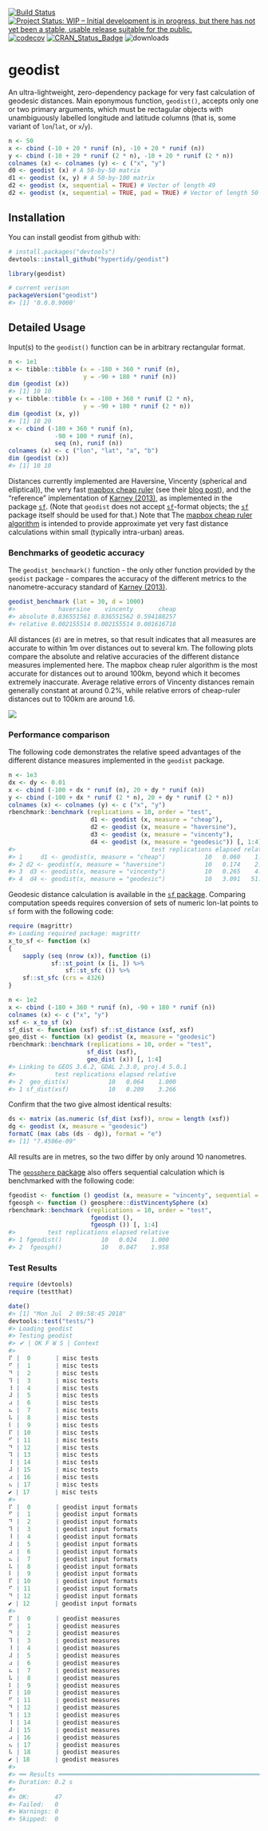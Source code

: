 <!-- README.md is generated from README.Rmd. Please edit that file -->

[![Build
Status](https://travis-ci.org/hypertidy/geodist.svg)](https://travis-ci.org/hypertidy/geodist)
[![Project Status: WIP – Initial development is in progress, but there
has not yet been a stable, usable release suitable for the
public.](http://www.repostatus.org/badges/latest/wip.svg)](http://www.repostatus.org/#wip)
[![codecov](https://codecov.io/gh/hypertidy/geodist/branch/master/graph/badge.svg)](https://codecov.io/gh/hypertidy/geodist)
[![CRAN\_Status\_Badge](http://www.r-pkg.org/badges/version/geodist)](http://cran.r-project.org/web/packages/geodist)
![downloads](http://cranlogs.r-pkg.org/badges/grand-total/geodist)

# geodist

An ultra-lightweight, zero-dependency package for very fast calculation
of geodesic distances. Main eponymous function, `geodist()`, accepts
only one or two primary arguments, which must be rectagular objects with
unambiguously labelled longitude and latitude columns (that is, some
variant of `lon`/`lat`, or `x`/`y`).

``` r
n <- 50
x <- cbind (-10 + 20 * runif (n), -10 + 20 * runif (n))
y <- cbind (-10 + 20 * runif (2 * n), -10 + 20 * runif (2 * n))
colnames (x) <- colnames (y) <- c ("x", "y")
d0 <- geodist (x) # A 50-by-50 matrix
d1 <- geodist (x, y) # A 50-by-100 matrix
d2 <- geodist (x, sequential = TRUE) # Vector of length 49
d2 <- geodist (x, sequential = TRUE, pad = TRUE) # Vector of length 50
```

## Installation

You can install geodist from github with:

``` r
# install.packages("devtools")
devtools::install_github("hypertidy/geodist")
```

``` r
library(geodist)
```

``` r
# current verison
packageVersion("geodist")
#> [1] '0.0.0.9000'
```

## Detailed Usage

Input(s) to the `geodist()` function can be in arbitrary rectangular
format.

``` r
n <- 1e1
x <- tibble::tibble (x = -180 + 360 * runif (n),
                     y = -90 + 180 * runif (n))
dim (geodist (x))
#> [1] 10 10
y <- tibble::tibble (x = -180 + 360 * runif (2 * n),
                     y = -90 + 180 * runif (2 * n))
dim (geodist (x, y))
#> [1] 10 20
x <- cbind (-180 + 360 * runif (n),
             -90 + 100 * runif (n),
             seq (n), runif (n))
colnames (x) <- c ("lon", "lat", "a", "b")
dim (geodist (x))
#> [1] 10 10
```

Distances currently implemented are Haversine, Vincenty (spherical and
elliptical)), the very fast [mapbox cheap
ruler](https://github.com/mapbox/cheap-ruler-cpp/blob/master/include/mapbox/cheap_ruler.hpp)
(see their [blog
post](https://blog.mapbox.com/fast-geodesic-approximations-with-cheap-ruler-106f229ad016)),
and the “reference” implementation of [Karney
(2013)](https://link.springer.com/content/pdf/10.1007/s00190-012-0578-z.pdf),
as implemented in the package
[`sf`](https://cran.r-project.org/package=sf). (Note that `geodist` does
not accept [`sf`](https://cran.r-project.org/package=sf)-format objects;
the [`sf`](https://cran.r-project.org/package=sf) package itself should
be used for that.) Note that The [mapbox cheap ruler
algorithm](https://github.com/mapbox/cheap-ruler-cpp) is intended to
provide approximate yet very fast distance calculations within small
(typically intra-urban) areas.

### Benchmarks of geodetic accuracy

The `geodist_benchmark()` function - the only other function provided by
the `geodist` package - compares the accuracy of the different metrics
to the nanometre-accuracy standard of [Karney
(2013)](https://link.springer.com/content/pdf/10.1007/s00190-012-0578-z.pdf).

``` r
geodist_benchmark (lat = 30, d = 1000)
#>            haversine    vincenty       cheap
#> absolute 0.836551561 0.836551562 0.594188257
#> relative 0.002155514 0.002155514 0.001616718
```

All distances (`d)` are in metres, so that result indicates that all
measures are accurate to within 1m over distances out to several km. The
following plots compare the absolute and relative accuracies of the
different distance measures implemented here. The mapbox cheap ruler
algorithm is the most accurate for distances out to around 100km, beyond
which it becomes extremely inaccurate. Average relative errors of
Vincenty distances remain generally constant at around 0.2%, while
relative errors of cheap-ruler distances out to 100km are around 1.6.

![](vignettes/fig1.png)

### Performance comparison

The following code demonstrates the relative speed advantages of the
different distance measures implemented in the `geodist` package.

``` r
n <- 1e3
dx <- dy <- 0.01
x <- cbind (-100 + dx * runif (n), 20 + dy * runif (n))
y <- cbind (-100 + dx * runif (2 * n), 20 + dy * runif (2 * n))
colnames (x) <- colnames (y) <- c ("x", "y")
rbenchmark::benchmark (replications = 10, order = "test",
                       d1 <- geodist (x, measure = "cheap"),
                       d2 <- geodist (x, measure = "haversine"),
                       d3 <- geodist (x, measure = "vincenty"),
                       d4 <- geodist (x, measure = "geodesic")) [, 1:4]
#>                                      test replications elapsed relative
#> 1     d1 <- geodist(x, measure = "cheap")           10   0.060    1.000
#> 2 d2 <- geodist(x, measure = "haversine")           10   0.174    2.900
#> 3  d3 <- geodist(x, measure = "vincenty")           10   0.265    4.417
#> 4  d4 <- geodist(x, measure = "geodesic")           10   3.091   51.517
```

Geodesic distance calculation is available in the [`sf`
package](https://cran.r-project.org/package=sf). Comparing computation
speeds requires conversion of sets of numeric lon-lat points to `sf`
form with the following code:

``` r
require (magrittr)
#> Loading required package: magrittr
x_to_sf <- function (x)
{
    sapply (seq (nrow (x)), function (i)
            sf::st_point (x [i, ]) %>%
                sf::st_sfc ()) %>%
    sf::st_sfc (crs = 4326)
}
```

``` r
n <- 1e2
x <- cbind (-180 + 360 * runif (n), -90 + 180 * runif (n))
colnames (x) <- c ("x", "y")
xsf <- x_to_sf (x)
sf_dist <- function (xsf) sf::st_distance (xsf, xsf)
geo_dist <- function (x) geodist (x, measure = "geodesic")
rbenchmark::benchmark (replications = 10, order = "test",
                      sf_dist (xsf),
                      geo_dist (x)) [, 1:4]
#> Linking to GEOS 3.6.2, GDAL 2.3.0, proj.4 5.0.1
#>           test replications elapsed relative
#> 2  geo_dist(x)           10   0.064    1.000
#> 1 sf_dist(xsf)           10   0.209    3.266
```

Confirm that the two give almost identical results:

``` r
ds <- matrix (as.numeric (sf_dist (xsf)), nrow = length (xsf))
dg <- geodist (x, measure = "geodesic")
formatC (max (abs (ds - dg)), format = "e")
#> [1] "7.4506e-09"
```

All results are in metres, so the two differ by only around 10
nanometres.

The [`geosphere` package](https://cran.r-project.org/package=geosphere)
also offers sequential calculation which is benchmarked with the
following
code:

``` r
fgeodist <- function () geodist (x, measure = "vincenty", sequential = TRUE)
fgeosph <- function () geosphere::distVincentySphere (x)
rbenchmark::benchmark (replications = 10, order = "test",
                       fgeodist (),
                       fgeosph ()) [, 1:4]
#>         test replications elapsed relative
#> 1 fgeodist()           10   0.024    1.000
#> 2  fgeosph()           10   0.047    1.958
```

### Test Results

``` r
require (devtools)
require (testthat)
```

``` r
date()
#> [1] "Mon Jul  2 09:58:45 2018"
devtools::test("tests/")
#> Loading geodist
#> Testing geodist
#> ✔ | OK F W S | Context
#> 
⠏ |  0       | misc tests
⠋ |  1       | misc tests
⠙ |  2       | misc tests
⠹ |  3       | misc tests
⠸ |  4       | misc tests
⠼ |  5       | misc tests
⠴ |  6       | misc tests
⠦ |  7       | misc tests
⠧ |  8       | misc tests
⠇ |  9       | misc tests
⠏ | 10       | misc tests
⠋ | 11       | misc tests
⠙ | 12       | misc tests
⠹ | 13       | misc tests
⠸ | 14       | misc tests
⠼ | 15       | misc tests
⠴ | 16       | misc tests
⠦ | 17       | misc tests
✔ | 17       | misc tests
#> 
⠏ |  0       | geodist input formats
⠋ |  1       | geodist input formats
⠙ |  2       | geodist input formats
⠹ |  3       | geodist input formats
⠸ |  4       | geodist input formats
⠼ |  5       | geodist input formats
⠴ |  6       | geodist input formats
⠦ |  7       | geodist input formats
⠧ |  8       | geodist input formats
⠇ |  9       | geodist input formats
⠏ | 10       | geodist input formats
⠋ | 11       | geodist input formats
⠙ | 12       | geodist input formats
✔ | 12       | geodist input formats
#> 
⠏ |  0       | geodist measures
⠋ |  1       | geodist measures
⠙ |  2       | geodist measures
⠹ |  3       | geodist measures
⠸ |  4       | geodist measures
⠼ |  5       | geodist measures
⠴ |  6       | geodist measures
⠦ |  7       | geodist measures
⠧ |  8       | geodist measures
⠇ |  9       | geodist measures
⠏ | 10       | geodist measures
⠋ | 11       | geodist measures
⠙ | 12       | geodist measures
⠹ | 13       | geodist measures
⠸ | 14       | geodist measures
⠼ | 15       | geodist measures
⠴ | 16       | geodist measures
⠦ | 17       | geodist measures
⠧ | 18       | geodist measures
✔ | 18       | geodist measures
#> 
#> ══ Results ════════════════════════════════════════════════════════════════
#> Duration: 0.2 s
#> 
#> OK:       47
#> Failed:   0
#> Warnings: 0
#> Skipped:  0
```
